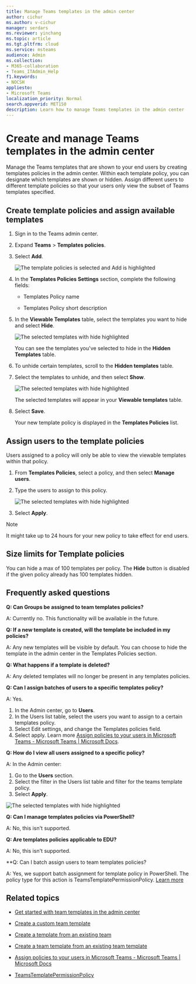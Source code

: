 ```yaml
---
title: Manage Teams templates in the admin center
author: cichur
ms.author: v-cichur
manager: serdars
ms.reviewer: yinchang
ms.topic: article
ms.tgt.pltfrm: cloud
ms.service: msteams
audience: Admin
ms.collection: 
- M365-collaboration
- Teams_ITAdmin_Help
f1.keywords:
- NOCSH
appliesto: 
- Microsoft Teams
localization_priority: Normal
search.appverid: MET150
description: Learn how to manage Teams templates in the admin center
---
```


# Create and manage Teams templates in the admin center

Manage the Teams templates that are shown to your end users by creating templates policies in the admin center. Within each template policy, you can designate which templates are shown or hidden.
Assign different users to different template policies so that your users only view the subset of Teams templates specified.

## Create template policies and assign available templates

1. Sign in to the Teams admin center.

2. Expand **Teams** > **Templates policies**.

3. Select **Add**.

    ![The template policies is selected and Add is highlighted](media/template-policies-1.png)

1. In the **Templates Policies Settings** section, complete the following fields:

    - Templates Policy name

    - Templates Policy short description

2. In the **Viewable Templates** table, select the templates you want to hide and select **Hide**.

    ![The selected templates with hide highlighted](media/template-policies-2.png)

    You can see the templates you've selected to hide in the **Hidden Templates** table.

1. To unhide certain templates, scroll to the **Hidden templates** table.

1. Select the templates to unhide, and then select **Show**.

   ![The selected templates with hide highlighted](media/template-policies-3.png)

   The selected templates will appear in your **Viewable templates** table.
3. Select **Save**.

   Your new template policy is displayed in the **Templates Policies** list.

## Assign users to the template policies

Users assigned to a policy will only be able to view the viewable templates within that policy.

1. From **Templates Policies**, select a policy, and then select **Manage users**.

2. Type the users to assign to this policy.

   ![The selected templates with hide highlighted](media/template-policies-4.png)

3. Select **Apply**.

> [!Note]
> It might take up to 24 hours for your new policy to take effect for end users.

## Size limits for Template policies

You can hide a max of 100 templates per policy. The **Hide** button is disabled if the given policy already has 100 templates hidden.

## Frequently asked questions

**Q: Can Groups be assigned to team templates policies?**

A: Currently no. This functionality will be available in the future.

**Q: If a new template is created, will the template be included in my policies?**

A: Any new templates will be visible by default. You can choose to hide the template in the admin center in the Templates Policies section.

**Q: What happens if a template is deleted?**

A: Any deleted templates will no longer be present in any templates policies.

**Q: Can I assign batches of users to a specific templates policy?**

A: Yes.

1. In the Admin center, go to **Users**.
1. In the Users list table, select the users you want to assign to a certain templates policy.
1. Select Edit settings, and change the Templates policies field.
1. Select apply.
   Learn more [Assign policies to your users in Microsoft Teams - Microsoft Teams \| Microsoft Docs](https://docs.microsoft.com/microsoftteams/assign-policies#assign-a-policy-to-a-batch-of-users).

**Q: How do I view all users assigned to a specific policy?**

A: In the Admin center:

1. Go to the **Users** section.
2. Select the filter in the Users list table and filter for the teams template policy.
3. Select **Apply**.

![The selected templates with hide highlighted](media/template-policies-5.png)

**Q: Can I manage templates policies via PowerShell?**

A: No, this isn't supported.

**Q: Are templates policies applicable to EDU?**

A: No, this isn't supported.

**Q: Can I batch assign users to team templates policies?
  
A: Yes, we support batch assignment for template policy in PowerShell. The policy type for this action is TeamsTemplatePermissionPolicy. [Learn more](https://docs.microsoft.com/powershell/module/teams/new-csbatchpolicyassignmentoperation?view=teams-ps)
## Related topics

- [Get started with team templates in the admin center](https://docs.microsoft.com/MicrosoftTeams/get-started-with-teams-templates-in-the-admin-console)

- [Create a custom team template](https://docs.microsoft.com/MicrosoftTeams/create-a-team-template)

- [Create a template from an existing team](https://docs.microsoft.com/MicrosoftTeams/create-template-from-existing-team)

- [Create a team template from an existing team template](https://docs.microsoft.com/MicrosoftTeams/create-template-from-existing-template)

- [Assign policies to your users in Microsoft Teams - Microsoft Teams \| Microsoft Docs](https://docs.microsoft.com/microsoftteams/assign-policies)

- [TeamsTemplatePermissionPolicy](https://docs.microsoft.com/powershell/module/teams/new-csbatchpolicyassignmentoperation?view=teams-ps)